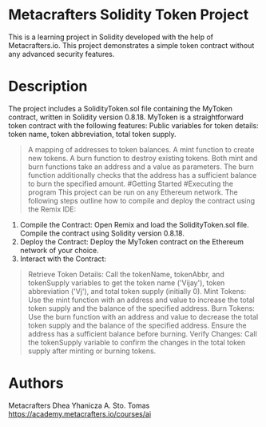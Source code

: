 # Metacrafters Solidity Token Project

This is a learning project in Solidity developed with the help of Metacrafters.io. This project demonstrates a simple token contract without any advanced security features.

# Description
The project includes a SolidityToken.sol file containing the MyToken contract, written in Solidity version 0.8.18. MyToken is a straightforward token contract with the following features:
Public variables for token details: token name, token abbreviation, total token supply.
> A mapping of addresses to token balances.
> A mint function to create new tokens.
> A burn function to destroy existing tokens.
> Both mint and burn functions take an address and a value as parameters. The burn function additionally checks that the address has a sufficient balance to burn the specified amount.
#Getting Started
#Executing the program
This project can be run on any Ethereum network. The following steps outline how to compile and deploy the contract using the Remix IDE:
1. Compile the Contract: Open Remix and load the SolidityToken.sol file. Compile the contract using Solidity version 0.8.18.
2. Deploy the Contract: Deploy the MyToken contract on the Ethereum network of your choice.
3. Interact with the Contract:
  > Retrieve Token Details: Call the tokenName, tokenAbbr, and tokenSupply variables to get the token name ('Vijay'), token abbreviation ('Vj'), and total token supply (initially 0).
  > Mint Tokens: Use the mint function with an address and value to increase the total token supply and the balance of the specified address.
  > Burn Tokens: Use the burn function with an address and value to decrease the total token supply and the balance of the specified address. Ensure the address has a sufficient balance before burning.
  > Verify Changes: Call the tokenSupply variable to confirm the changes in the total token supply after minting or burning tokens.
# Authors 
Metacrafters Dhea Yhanicza A. Sto. Tomas https://academy.metacrafters.io/courses/ai
